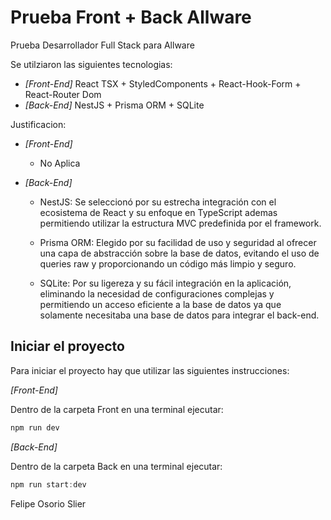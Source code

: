 # Prueba Front + Back Allware

Prueba Desarrollador Full Stack para Allware

Se utilziaron las siguientes tecnologias:

- *[Front-End]* React TSX + StyledComponents + React-Hook-Form + React-Router Dom 
- *[Back-End]* NestJS + Prisma ORM + SQLite

Justificacion:

- *[Front-End]* 
  - No Aplica

- *[Back-End]* 
  - NestJS: Se seleccionó por su estrecha integración con el ecosistema de React y su enfoque en TypeScript ademas permitiendo utilizar la estructura MVC predefinida por el framework.

  - Prisma ORM: Elegido por su facilidad de uso y seguridad al ofrecer una capa de abstracción sobre la base de datos, evitando el uso de queries raw y proporcionando un código más limpio y seguro.

  - SQLite: Por su ligereza y su fácil integración en la aplicación, eliminando la necesidad de configuraciones complejas y permitiendo un acceso eficiente a la base de datos ya que solamente necesitaba una base de datos para integrar el back-end.
## Iniciar el proyecto

Para iniciar el proyecto hay que utilizar las siguientes instrucciones:

*[Front-End]* 

Dentro de la carpeta Front en una terminal ejecutar:
```js
npm run dev
```
*[Back-End]* 

Dentro de la carpeta Back en una terminal ejecutar:
```js
npm run start:dev
```

Felipe Osorio Slier
